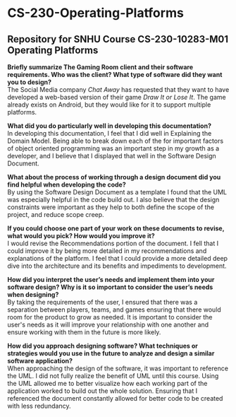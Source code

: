# CS-230-Operating-Platforms
## Repository for SNHU Course CS-230-10283-M01 Operating Platforms

**Briefly summarize The Gaming Room client and their software requirements. Who was the client? What type of software did they want you to design?**  
The Social Media company *Chat Away* has requested that they want to have developed a web-based version of their game *Draw It or Lose It*. The game already exists on Android, but they would like for it to support multiple platforms.

**What did you do particularly well in developing this documentation?**  
In developing this documentation, I feel that I did well in Explaining the Domain Model. Being able to break down each of the for important factors of object oriented programming was an important step in my growth as a developer, and I believe that I displayed that well in the Software Design Document.

**What about the process of working through a design document did you find helpful when developing the code?**  
By using the Software Design Document as a template I found that the UML was especially helpful in the code build out. I also believe that the design constraints were important as they help to both define the scope of the project, and reduce scope creep.

**If you could choose one part of your work on these documents to revise, what would you pick? How would you improve it?**  
I would revise the Recommendations portion of the document. I fell that I could improve it by being more detailed in my recommendations and explanations of the platform. I feel that I could provide a more detailed deep dive into the architecture and its benefits and impediments to development.

**How did you interpret the user’s needs and implement them into your software design? Why is it so important to consider the user’s needs when designing?**  
By taking the requirements of the user, I ensured that there was a separation between players, teams, and games ensuring that there would room for the product to grow as needed. It is important to consider the user's needs as it will improve your relationship with one another and ensure working with them in the future is more likely.

**How did you approach designing software? What techniques or strategies would you use in the future to analyze and design a similar software application?**  
When approaching the design of the software, it was important to reference the UML. I did not fully realize the benefit of UML until this course. Using the UML allowed me to better visualize how each working part of the application worked to build out the whole solution. Ensuring that I referenced the document constantly allowed for better code to be created with less redundancy.
